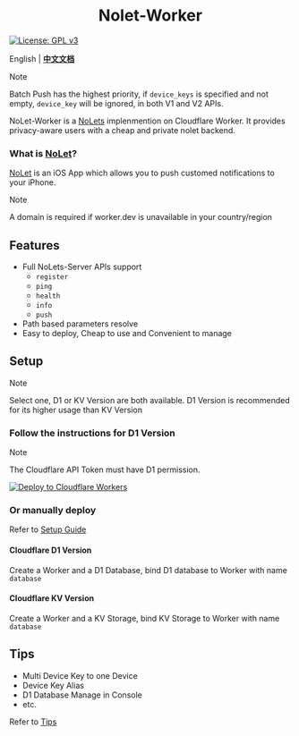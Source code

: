 <p align="center">
    <h1 align="center">Nolet-Worker</h1>
</p>

[![License: GPL v3](https://img.shields.io/badge/License-GPLv3-blue.svg)](https://www.gnu.org/licenses/gpl-3.0)

English | **[中文文档](README.zh.md)**

<!-- > [!CAUTION]
> There are bugs in Cloudflare Dashboard for now(2024-07-27), deploy and variables edit are not available, DONOT change anything before Cloudflare fix that. If you want to deploy, use wrangler. -->

<!-- > [!NOTE]
> Device token may change, the previous way to use multi-key or key alias may be unavailable, refer to [Tips](doc/tips.md) for more details. -->

> [!NOTE]
> Batch Push has the highest priority, if `device_keys` is specified and not empty, `device_key` will be ignored, in both V1 and V2 APIs.

<!-- > [!CAUTION]
> For D1 Alpha Users: On August 1, 2024, D1 alpha databases will stop accepting live SQL queries. See [Migration Guide](https://developers.cloudflare.com/d1/platform/alpha-migration/) -->

NoLet-Worker is a [NoLets](https://github.com/sunvc/NoLets) implenmention on Cloudflare Worker. It provides privacy-aware users with a cheap and private nolet backend. 

### What is [NoLet](https://github.com/sunvc/NoLet)?
[NoLet](https://github.com/sunvc/NoLet) is an iOS App which allows you to push customed notifications to your iPhone.

> [!NOTE]
> A domain is required if worker.dev is unavailable in your country/region

## Features
- Full NoLets-Server APIs support
    - `register`
    - `ping`
    - `health`
    - `info`
    - `push`
- Path based parameters resolve
- Easy to deploy, Cheap to use and Convenient to manage

## Setup

> [!NOTE]
> Select one, D1 or KV Version are both available. D1 Version is recommended for its higher usage than KV Version

<!-- > [!CAUTION]
> After Cloudflare D1 is not in Beta, KV Version maybe deprecated. -->

### Follow the instructions for D1 Version

> [!NOTE]
> The Cloudflare API Token must have D1 permission.

[![Deploy to Cloudflare Workers](https://deploy.workers.cloudflare.com/button)](https://deploy.workers.cloudflare.com/?url=https://github.com/sunvc/nolet-worker)

### Or manually deploy

Refer to [Setup Guide](doc/setup_guide.md)

#### Cloudflare D1 Version

Create a Worker and a D1 Database, bind D1 database to Worker with name `database`

#### Cloudflare KV Version

Create a Worker and a KV Storage, bind KV Storage to Worker with name `database`

## Tips

- Multi Device Key to one Device
- Device Key Alias
- D1 Database Manage in Console
- etc.

Refer to [Tips](doc/tips.md)
